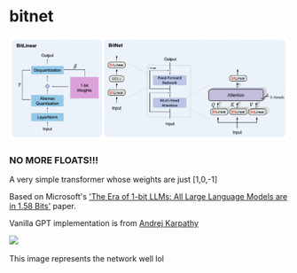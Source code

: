 # bitnet

![Paper diagram](https://github.com/kevbuh/bitnet/blob/main/bitimg.png)

### NO MORE FLOATS!!!

A very simple transformer whose weights are just [1,0,-1]

Based on Microsoft's ['The Era of 1-bit LLMs: All Large Language Models are in 1.58 Bits'](https://arxiv.org/abs/2402.17764) paper.




Vanilla GPT implementation is from [Andrej Karpathy](https://github.com/karpathy/ng-video-lecture/blob/master/gpt.py)

<img src="https://i.kym-cdn.com/entries/icons/facebook/000/035/960/Screen_Shot_2020-12-02_at_3.12.45_PM.jpg" width="400">

This image represents the network well lol
